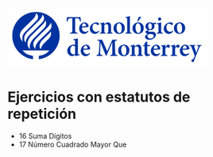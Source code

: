 ![Tec de Monterrey](images/logotecmty.png)
# Ejercicios con estatutos de repetición

- 16 Suma Dígitos
- 17 Número Cuadrado Mayor Que


